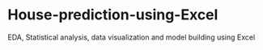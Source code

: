 # House-prediction-using-Excel
EDA, Statistical analysis, data visualization and model building using Excel 
